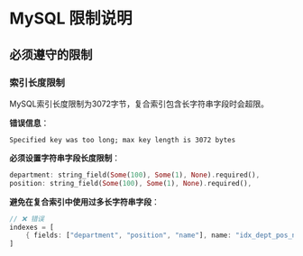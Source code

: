 # MySQL 限制说明

## 必须遵守的限制

### 索引长度限制

MySQL索引长度限制为3072字节，复合索引包含长字符串字段时会超限。

**错误信息**：
```
Specified key was too long; max key length is 3072 bytes
```

**必须设置字符串字段长度限制**：
```rust
department: string_field(Some(100), Some(1), None).required(),
position: string_field(Some(100), Some(1), None).required(),
```

**避免在复合索引中使用过多长字符串字段**：
```rust
// ❌ 错误
indexes = [
    { fields: ["department", "position", "name"], name: "idx_dept_pos_name" },
]
```
